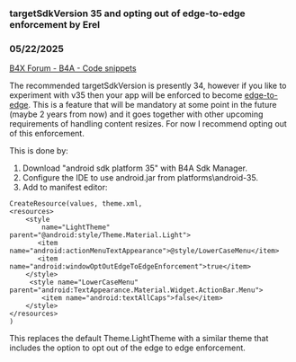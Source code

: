 ### targetSdkVersion 35 and opting out of edge-to-edge enforcement by Erel
### 05/22/2025
[B4X Forum - B4A - Code snippets](https://www.b4x.com/android/forum/threads/167109/)

The recommended targetSdkVersion is presently 34, however if you like to experiment with v35 then your app will be enforced to become [edge-to-edge](https://developer.android.com/develop/ui/views/layout/edge-to-edge). This is a feature that will be mandatory at some point in the future (maybe 2 years from now) and it goes together with other upcoming requirements of handling content resizes. For now I recommend opting out of this enforcement.  
  
This is done by:  
1. Download "android sdk platform 35" with B4A Sdk Manager.  
2. Configure the IDE to use android.jar from platforms\android-35.  
3. Add to manifest editor:  

```B4X
CreateResource(values, theme.xml,  
<resources>  
    <style  
        name="LightTheme" parent="@android:style/Theme.Material.Light">  
       <item name="android:actionMenuTextAppearance">@style/LowerCaseMenu</item>  
       <item name="android:windowOptOutEdgeToEdgeEnforcement">true</item>  
    </style>  
     <style name="LowerCaseMenu" parent="android:TextAppearance.Material.Widget.ActionBar.Menu">  
        <item name="android:textAllCaps">false</item>  
    </style>  
</resources>  
)
```

  
This replaces the default Theme.LightTheme with a similar theme that includes the option to opt out of the edge to edge enforcement.